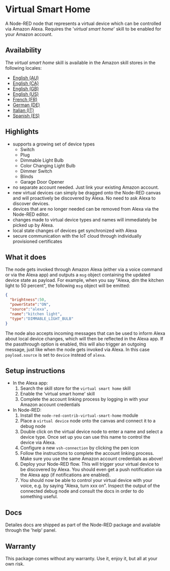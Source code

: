 # Virtual Smart Home

A Node-RED node that represents a virtual device which can be controlled via
Amazon Alexa. Requires the '_virtual smart home_' skill to be enabled for your
Amazon account.

## Availability

The _virtual smart home_ skill is available in the Amazon skill stores in the following locales:

- [English (AU)](https://skills-store.amazon.com.au/deeplink/dp/B08JV9RT7H?deviceType=app&share&refSuffix=ss_copy)
- [English (CA)](https://skills-store.amazon.ca/deeplink/dp/B08JV9RT7H?deviceType=app&share&refSuffix=ss_copy)
- [English (GB)](https://skills-store.amazon.co.uk/deeplink/dp/B08JV9RT7H?deviceType=app&share&refSuffix=ss_copy)
- [English (US)](https://skills-store.amazon.com/deeplink/dp/B08JV9RT7H?deviceType=app&share&refSuffix=ss_copy)
- [French (FR)](https://skills-store.amazon.fr/deeplink/dp/B08JV9RT7H?deviceType=app&share&refSuffix=ss_copy)
- [German (DE)](https://skills-store.amazon.de/deeplink/dp/B08JV9RT7H?deviceType=app&share&refSuffix=ss_copy)
- [Italian (IT)](https://skills-store.amazon.it/deeplink/dp/B08JV9RT7H?deviceType=app&share&refSuffix=ss_copy)
- [Spanish (ES)](https://skills-store.amazon.es/deeplink/dp/B08JV9RT7H?deviceType=app&share&refSuffix=ss_copy)

## Highlights

- supports a growing set of device types
  - Switch
  - Plug
  - Dimmable Light Bulb
  - Color Changing Light Bulb
  - Dimmer Switch
  - Blinds
  - Garage Door Opener
- no separate account needed. Just link your existing Amazon account.
- new virtual devices can simply be dragged onto the Node-RED canvas and will
  proactively be discovered by Alexa. No need to ask Alexa to discover devices.
- devices that are no longer needed can be removed from Alexa via the Node-RED
  editor.
- changes made to virtual device types and names will immediately be picked up by Alexa.
- local state changes of devices get synchronized with Alexa
- secure communication with the IoT cloud through individually provisioned
  certificates

## What it does

The node gets invoked through Amazon Alexa (either via a voice command or via
the Alexa app) and outputs a `msg` object containing the updated device state as
payload. For example, when you say "Alexa, dim the kitchen light to 50 percent",
the following `msg` object will be emitted:

```JSON
{
  "brightness":50,
  "powerState":"ON",
  "source":"alexa",
  "name":"kitchen light",
  "type":"DIMMABLE_LIGHT_BULB"
}
```

The node also accepts incoming messages that can be used to inform Alexa about
local device changes, which will then be reflected in the Alexa app. If the
passthrough option is enabled, this will also trigger an outgoing message, just
like when the node gets invoked via Alexa. In this case `payload.source` is set
to `device` instead of `alexa`.

## Setup instructions

- In the Alexa app:
   1. Search the skill store for the `virtual smart home` skill
   1. Enable the 'virtual smart home' skill
   1. Complete the account linking process by logging in with your Amazon account credentials
- In Node-RED:
   1. Install the `node-red-contrib-virtual-smart-home` module
   1. Place a `virtual device` node onto the canvas and connect it to a debug node
   1. Double click on the virtual device node to enter a name and select a device type. Once set up you can use this name to control the device via Alexa.
   1. Configure a new `vsh-connection` by clicking the pen icon
   1. Follow the instructions to complete the account linking process. Make sure you use the same Amazon account credentials as above!
   1. Deploy your Node-RED flow. This will trigger your virtual device to be discovered by Alexa. You should even get a push notification via the Alexa app (if notifications are enabled).
   1. You should now be able to control your virtual device with your voice, e.g. by saying "Alexa, turn xxx on". Inspect the output of the connected debug node and consult the docs in order to do something useful.

## Docs

Detailes docs are shipped as part of the Node-RED package and available through
the 'help' panel.

## Warranty

This package comes without any warranty. Use it, enjoy it, but all at your own
risk.
